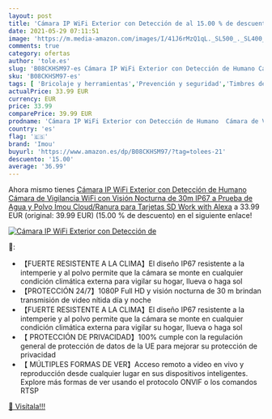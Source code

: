 ```yaml
---
layout: post
title: 'Cámara IP WiFi Exterior con Detección de al 15.00 % de descuento'
date: 2021-05-29 07:11:51
image: 'https://m.media-amazon.com/images/I/41J6rMzQ1qL._SL500_._SL400_.jpg'
comments: true
category: ofertas
author: 'tole.es'
slug: 'B08CKHSM97-es Cámara IP WiFi Exterior con Detección de Humano Cámara de...'
sku: 'B08CKHSM97-es'
tags: [ 'Bricolaje y herramientas','Prevención y seguridad','Timbres de alarmas','alexa','imou', ]
actualPrice: 33.99 EUR
currency: EUR
price: 33.99
comparePrice: 39.99 EUR
prodname: 'Cámara IP WiFi Exterior con Detección de Humano  Cámara de Vigilancia WiFi con Visión Nocturna de 30m  IP67 a Prueba de Agua y Polvo  Imou Cloud/Ranura para Tarjetas SD  Work with Alexa'
country: 'es'
flag: '🇪🇸'
brand: 'Imou'
buyurl: 'https://www.amazon.es/dp/B08CKHSM97/?tag=tolees-21'
descuento: '15.00'
average: '36.99'
---
```


Ahora mismo tienes [Cámara IP WiFi Exterior con Detección de Humano  Cámara de Vigilancia WiFi con Visión Nocturna de 30m  IP67 a Prueba de Agua y Polvo  Imou Cloud/Ranura para Tarjetas SD  Work with Alexa](https://www.amazon.es/dp/B08CKHSM97/?tag=tolees-21) a 33.99 EUR (original: 39.99 EUR) (15.00 %  de descuento) en el siguiente enlace!

[![Cámara IP WiFi Exterior con Detección de](https://m.media-amazon.com/images/I/41J6rMzQ1qL._SL500_._SL400_.jpg)](https://www.amazon.es/dp/B08CKHSM97/?tag=tolees-21)

🔎:

- 【FUERTE RESISTENTE A LA CLIMA】El diseño IP67 resistente a la intemperie y al polvo permite que la cámara se monte en cualquier condición climática externa para vigilar su hogar, llueva o haga sol
- 【PROTECCIÓN 24/7】1080P Full HD y visión nocturna de 30 m brindan transmisión de video nítida día y noche
- 【FUERTE RESISTENTE A LA CLIMA】El diseño IP67 resistente a la intemperie y al polvo permite que la cámara se monte en cualquier condición climática externa para vigilar su hogar, llueva o haga sol
- 【 PROTECCIÓN DE PRIVACIDAD】100% cumple con la regulación general de protección de datos de la UE para mejorar su protección de privacidad
- 【 MÚLTIPLES FORMAS DE VER】Acceso remoto a video en vivo y reproducción desde cualquier lugar en sus dispositivos inteligentes. Explore más formas de ver usando el protocolo ONVIF o los comandos RTSP

[🛒 Visítala!!!](https://www.amazon.es/dp/B08CKHSM97/?tag=tolees-21)
